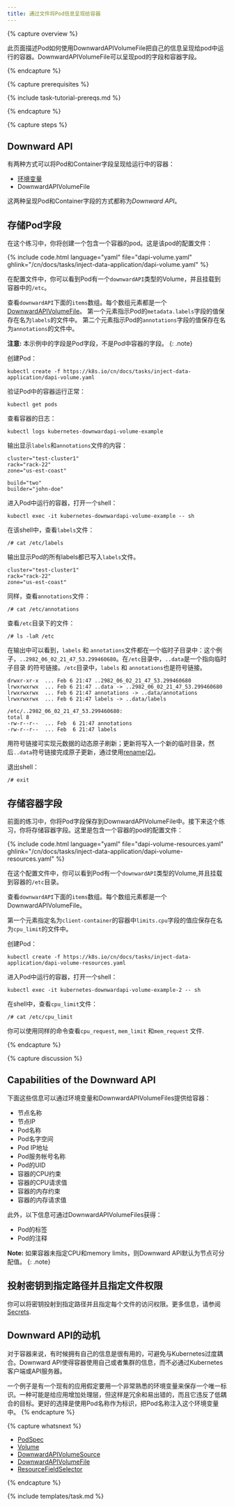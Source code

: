 ```yaml
---
title: 通过文件将Pod信息呈现给容器
---
```


{% capture overview %}

此页面描述Pod如何使用DownwardAPIVolumeFile把自己的信息呈现给pod中运行的容器。DownwardAPIVolumeFile可以呈现pod的字段和容器字段。

{% endcapture %}


{% capture prerequisites %}

{% include task-tutorial-prereqs.md %}

{% endcapture %}

{% capture steps %}

## Downward API

有两种方式可以将Pod和Container字段呈现给运行中的容器：

* [环境变量](/docs/tasks/configure-pod-container/environment-variable-expose-pod-information/)
* DownwardAPIVolumeFile

这两种呈现Pod和Container字段的方式都称为*Downward API*。

## 存储Pod字段

在这个练习中，你将创建一个包含一个容器的pod。这是该pod的配置文件：

{% include code.html language="yaml" file="dapi-volume.yaml" ghlink="/cn/docs/tasks/inject-data-application/dapi-volume.yaml" %}

在配置文件中，你可以看到Pod有一个`downwardAPI`类型的Volume，并且挂载到容器中的`/etc`。

查看`downwardAPI`下面的`items`数组。每个数组元素都是一个[DownwardAPIVolumeFile](/docs/api-reference/{{page.version}}/#downwardapivolumefile-v1-core)。
第一个元素指示Pod的`metadata.labels`字段的值保存在名为`labels`的文件中。
第二个元素指示Pod的`annotations`字段的值保存在名为`annotations`的文件中。

**注意:** 本示例中的字段是Pod字段，不是Pod中容器的字段。
{: .note}

创建Pod：

```shell
kubectl create -f https://k8s.io/cn/docs/tasks/inject-data-application/dapi-volume.yaml
```

验证Pod中的容器运行正常：

```shell
kubectl get pods
```

查看容器的日志：

```shell
kubectl logs kubernetes-downwardapi-volume-example
```

输出显示`labels`和`annotations`文件的内容：

```shell
cluster="test-cluster1"
rack="rack-22"
zone="us-est-coast"

build="two"
builder="john-doe"
```

进入Pod中运行的容器，打开一个shell：

```
kubectl exec -it kubernetes-downwardapi-volume-example -- sh
```

在该shell中，查看`labels`文件：

```shell
/# cat /etc/labels
```

输出显示Pod的所有labels都已写入`labels`文件。

```shell
cluster="test-cluster1"
rack="rack-22"
zone="us-est-coast"
```

同样，查看`annotations`文件：

```shell
/# cat /etc/annotations
```

查看`/etc`目录下的文件：

```shell
/# ls -laR /etc
```

在输出中可以看到，`labels` 和 `annotations`文件都在一个临时子目录中：这个例子，`..2982_06_02_21_47_53.299460680`。在`/etc`目录中，`..data`是一个指向临时子目录
的符号链接。`/etc`目录中，`labels` 和 `annotations`也是符号链接。

```
drwxr-xr-x  ... Feb 6 21:47 ..2982_06_02_21_47_53.299460680
lrwxrwxrwx  ... Feb 6 21:47 ..data -> ..2982_06_02_21_47_53.299460680
lrwxrwxrwx  ... Feb 6 21:47 annotations -> ..data/annotations
lrwxrwxrwx  ... Feb 6 21:47 labels -> ..data/labels

/etc/..2982_06_02_21_47_53.299460680:
total 8
-rw-r--r--  ... Feb  6 21:47 annotations
-rw-r--r--  ... Feb  6 21:47 labels
```

用符号链接可实现元数据的动态原子刷新；更新将写入一个新的临时目录，然后`..data`符号链接完成原子更新，通过使用[rename(2)](http://man7.org/linux/man-pages/man2/rename.2.html)。

退出shell：

```shell
/# exit
```

## 存储容器字段

前面的练习中，你将Pod字段保存到DownwardAPIVolumeFile中。接下来这个练习，你将存储容器字段。这里是包含一个容器的pod的配置文件：

{% include code.html language="yaml" file="dapi-volume-resources.yaml" ghlink="/cn/docs/tasks/inject-data-application/dapi-volume-resources.yaml" %}

在这个配置文件中，你可以看到Pod有一个`downwardAPI`类型的Volume,并且挂载到容器的`/etc`目录。

查看`downwardAPI`下面的`items`数组。每个数组元素都是一个DownwardAPIVolumeFile。

第一个元素指定名为`client-container`的容器中`limits.cpu`字段的值应保存在名为`cpu_limit`的文件中。

创建Pod：

```shell
kubectl create -f https://k8s.io/cn/docs/tasks/inject-data-application/dapi-volume-resources.yaml
```

进入Pod中运行的容器，打开一个shell：

```
kubectl exec -it kubernetes-downwardapi-volume-example-2 -- sh
```

在shell中，查看`cpu_limit`文件：

```shell
/# cat /etc/cpu_limit
```
你可以使用同样的命令查看`cpu_request`, `mem_limit` 和`mem_request` 文件.

{% endcapture %}

{% capture discussion %}

## Capabilities of the Downward API

下面这些信息可以通过环境变量和DownwardAPIVolumeFiles提供给容器：

* 节点名称
* 节点IP
* Pod名称
* Pod名字空间
* Pod IP地址
* Pod服务帐号名称
* Pod的UID
* 容器的CPU约束
* 容器的CPU请求值
* 容器的内存约束
* 容器的内存请求值

此外，以下信息可通过DownwardAPIVolumeFiles获得：

* Pod的标签
* Pod的注释

**Note:** 如果容器未指定CPU和memory limits，则Downward API默认为节点可分配值。
{: .note}

## 投射密钥到指定路径并且指定文件权限

你可以将密钥投射到指定路径并且指定每个文件的访问权限。更多信息，请参阅[Secrets](/docs/concepts/configuration/secret/).

## Downward API的动机

对于容器来说，有时候拥有自己的信息是很有用的，可避免与Kubernetes过度耦合。Downward API使得容器使用自己或者集群的信息，而不必通过Kubernetes客户端或API服务器。

一个例子是有一个现有的应用假定要用一个非常熟悉的环境变量来保存一个唯一标识。一种可能是给应用增加处理层，但这样是冗余和易出错的，而且它违反了低耦合的目标。更好的选择是使用Pod名称作为标识，把Pod名称注入这个环境变量中。
{% endcapture %}


{% capture whatsnext %}

* [PodSpec](/docs/api-reference/{{page.version}}/#podspec-v1-core)
* [Volume](/docs/api-reference/{{page.version}}/#volume-v1-core)
* [DownwardAPIVolumeSource](/docs/api-reference/{{page.version}}/#downwardapivolumesource-v1-core)
* [DownwardAPIVolumeFile](/docs/api-reference/{{page.version}}/#downwardapivolumefile-v1-core)
* [ResourceFieldSelector](/docs/api-reference/{{page.version}}/#resourcefieldselector-v1-core)

{% endcapture %}

{% include templates/task.md %}
